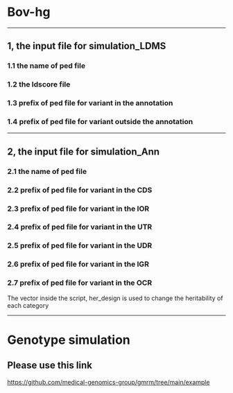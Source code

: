 # Bov-hg
***
## 1, the input file for simulation_LDMS  
### 1.1 the name of ped file  
### 1.2 the ldscore file  
### 1.3 prefix of ped file for variant in the annotation  
### 1.4 prefix of ped file for variant outside the annotation  
***
## 2, the input file for simulation_Ann
### 2.1 the name of ped file  
### 2.2 prefix of ped file for variant in the CDS
### 2.3 prefix of ped file for variant in the IOR
### 2.4 prefix of ped file for variant in the UTR
### 2.5 prefix of ped file for variant in the UDR
### 2.6 prefix of ped file for variant in the IGR
### 2.7 prefix of ped file for variant in the OCR
The vector inside the script, her_design is used to change the heritability of each category
***
# Genotype simulation
## Please use this link 
<https://github.com/medical-genomics-group/gmrm/tree/main/example>

